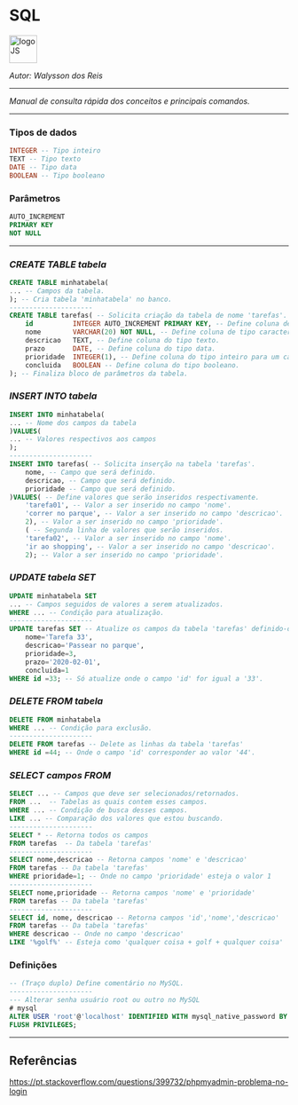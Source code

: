 # **SQL**
<div>
<img src="https://static-00.iconduck.com/assets.00/sql-database-generic-icon-380x512-ez505zus.png" alt="logoJS" width="50px"/> 
</div>

*Autor: Walysson dos Reis*

----------------------------------------------
*Manual de consulta rápida dos conceitos e principais comandos.*  

---------------------
### Tipos de dados
~~~SQL
INTEGER -- Tipo inteiro
TEXT -- Tipo texto
DATE -- Tipo data
BOOLEAN -- Tipo booleano
~~~
### Parâmetros
~~~SQL
AUTO_INCREMENT
PRIMARY KEY
NOT NULL
~~~
---------------------
### *CREATE TABLE tabela*
~~~SQL
CREATE TABLE minhatabela(
... -- Campos da tabela.
); -- Cria tabela 'minhatabela' no banco. 
---------------------
CREATE TABLE tarefas( -- Solicita criação da tabela de nome 'tarefas'.
    id          INTEGER AUTO_INCREMENT PRIMARY KEY, -- Define coluna de inteiros de chave primária com autoincremento.
    nome        VARCHAR(20) NOT NULL, -- Define coluna de tipo caractere de tamanho max 20; Campo não pode ser nulo.
    descricao   TEXT, -- Define coluna do tipo texto.
    prazo       DATE, -- Define coluna do tipo data.
    prioridade  INTEGER(1), -- Define coluna do tipo inteiro para um caractere/digito.
    concluida   BOOLEAN -- Define coluna do tipo booleano.
); -- Finaliza bloco de parâmetros da tabela.
~~~
### *INSERT INTO tabela*
~~~SQL
INSERT INTO minhatabela(
... -- Nome dos campos da tabela
)VALUES(
... -- Valores respectivos aos campos
);
---------------------
INSERT INTO tarefas( -- Solicita inserção na tabela 'tarefas'.
    nome, -- Campo que será definido.
    descricao, -- Campo que será definido.
    prioridade -- Campo que será definido.
)VALUES( -- Define valores que serão inseridos respectivamente.
    'tarefa01', -- Valor a ser inserido no campo 'nome'.
    'correr no parque', -- Valor a ser inserido no campo 'descricao'.
    2), -- Valor a ser inserido no campo 'prioridade'.
    ( -- Segunda linha de valores que serão inseridos.
    'tarefa02', -- Valor a ser inserido no campo 'nome'.
    'ir ao shopping', -- Valor a ser inserido no campo 'descricao'.
    2); -- Valor a ser inserido no campo 'prioridade'.

~~~
### *UPDATE tabela SET*
~~~SQL
UPDATE minhatabela SET
... -- Campos seguidos de valores a serem atualizados.
WHERE ... -- Condição para atualização.
---------------------
UPDATE tarefas SET -- Atualize os campos da tabela 'tarefas' definido-os como:
    nome='Tarefa 33', 
    descricao='Passear no parque',
    prioridade=3,
    prazo='2020-02-01',
    concluida=1
WHERE id =33; -- Só atualize onde o campo 'id' for igual a '33'.
~~~~
### *DELETE FROM tabela*
~~~SQL
DELETE FROM minhatabela
WHERE ... -- Condição para exclusão.
---------------------
DELETE FROM tarefas -- Delete as linhas da tabela 'tarefas'
WHERE id =44; -- Onde o campo 'id' corresponder ao valor '44'.
~~~~
### *SELECT campos FROM*
~~~SQL
SELECT ... -- Campos que deve ser selecionados/retornados.
FROM ...  -- Tabelas as quais contem esses campos.
WHERE ... -- Condição de busca desses campos.
LIKE ... -- Comparação dos valores que estou buscando.
---------------------
SELECT * -- Retorna todos os campos
FROM tarefas  -- Da tabela 'tarefas'
---------------------
SELECT nome,descricao -- Retorna campos 'nome' e 'descricao'
FROM tarefas -- Da tabela 'tarefas'
WHERE prioridade=1; -- Onde no campo 'prioridade' esteja o valor 1
---------------------
SELECT nome,prioridade -- Retorna campos 'nome' e 'prioridade'
FROM tarefas -- Da tabela 'tarefas'
---------------------
SELECT id, nome, descricao -- Retorna campos 'id','nome','descricao'
FROM tarefas -- Da tabela 'tarefas'
WHERE descricao -- Onde no campo 'descricao'
LIKE '%golf%' -- Esteja como 'qualquer coisa + golf + qualquer coisa'
~~~~
### Definições
~~~SQL
-- (Traço duplo) Define comentário no MySQL.
---------------------
--- Alterar senha usuário root ou outro no MySQL
# mysql
ALTER USER 'root'@'localhost' IDENTIFIED WITH mysql_native_password BY 'digitesuasenha';
FLUSH PRIVILEGES;
~~~
--------
## Referências  
https://pt.stackoverflow.com/questions/399732/phpmyadmin-problema-no-login  

